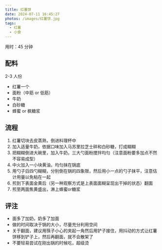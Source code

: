 ```yaml
---
title: 红薯饼
date: 2024-07-11 16:45:27
photos: /images/红薯饼.jpg
tags:
  - 红薯
  - 小食
---
```


用时：45 分钟

## 配料

2-3 人份

- 红薯一个
- 面粉（中筋 or 低筋）
- 牛奶
- 白砂糖
- 蜂蜜 or 枫糖浆

<!--more-->

## 流程

1. 红薯切块去皮蒸熟，倒进料理杯中
2. 加入适量牛奶，依据口味加入马苏里拉芝士碎和白砂糖，打成糊糊
3. 把糊糊倒进大碗里，加入牛奶，三大勺面粉搅拌均匀（注意面粉要多加点不然不容易成型）
4. 中火加入一小块黄油，均匀抹在锅底
5. 用勺子舀四勺糊糊，分别倒在锅的四象限，然后用小一点的勺子抹平，注意估计用量以免粘在一起
6. 煎到下表面金黄后（另一种观察方式是上表面面糊呈现出干掉的状态）翻面
7. 煎至两面焦黄盛出，淋上蜂蜜or糖浆

## 评注

- 面多了加奶，奶多了加面
- 做的时间取决于锅的大小，尽量充分利用空间
- 关于翻面，建议用筷子小心的夹起一角然后用铲子接住，用抖动的方式让红薯饼移到铲子上，然后再翻面，就不会散架了
- 不要轻易尝试在刚出锅的时候吃，超级烫
